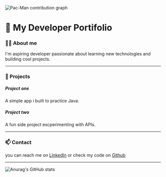 <picture>
  <source media="(prefers-color-scheme: dark)" srcset="https://raw.githubusercontent.com/joaopaulo-BDev/joaopaulo-BDev/output/pacman-contribution-graph-dark.svg">
  <source media="(prefers-color-scheme: light)" srcset="https://raw.githubusercontent.com/joaopaulo-BDev/joaopaulo-BDev/output/pacman-contribution-graph.svg">
  <img alt="Pac-Man contribution graph" src="https://raw.githubusercontent.com/joaopaulo-BDev/joaopaulo-BDev/output/pacman-contribution-graph.svg">
</picture>

# 🌟 My Developer Portifolio 

### 🤵🏻 About me 
I'm aspiring developer passionate about learning new technologies and building cool projects.

---

### 🚀 Projects 

##### **Project one** 
A simple app i built to practice Java.

##### **Project two** 
A fun side project excperimenting with APIs.

---
### 📫 Contact
you can reach me on [LinkedIn](https://bit.ly/4pXr3wc) or check my code on [Github](https://bit.ly/3KxL4cA)

---

![Anurag's GitHub stats](https://github-readme-stats.vercel.app/api?username=joaopaulo-BDev&&show_icons=true&theme=dark)


